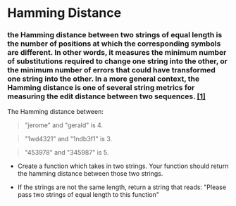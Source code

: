 # Hamming Distance

### the Hamming distance between two strings of equal length is the number of positions at which the corresponding symbols are different. In other words, it measures the minimum number of substitutions required to change one string into the other, or the minimum number of errors that could have transformed one string into the other. In a more general context, the Hamming distance is one of several string metrics for measuring the edit distance between two sequences. [\[1\]](https://en.wikipedia.org/wiki/Hamming_distance)

The Hamming distance between:

> "jerome" and "gerald" is 4.

> "1wd4321" and "1ndb3f1" is 3.

> "453978" and "345987" is 5.


* Create a function which takes in two strings. Your function should return the hamming distance between those two strings. 

* If the strings are not the same length, return a string that reads: "Please pass two strings of equal length to this function"
